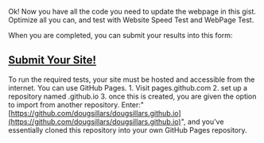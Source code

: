   


Ok! Now you have all the code you need to update the webpage in this gist. Optimize all you can, and test with Website Speed Test and WebPage Test.

When you are completed, you can submit your results into this form:

## [Submit Your Site!](https://docs.google.com/forms/d/e/1FAIpQLSdYhsJWpZGrzrg76MmSzkKxSlyfvblDX9_SmaKi7Q39R0FLTw/viewform)

To run the required tests, your site must be hosted and accessible from the internet. You can use GitHub Pages. 1. Visit pages.github.com 2. set up a repository named .github.io 3. once this is created, you are given the option to import from another repository. Enter:"[https://github.com/dougsillars/dougsillars.github.io](https://github.com/dougsillars/dougsillars.github.io)", and you've essentially cloned this repository into your own GitHub Pages repository.

